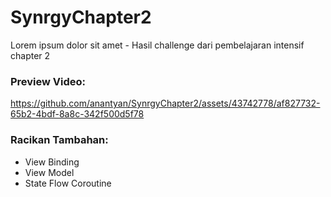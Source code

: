 # SynrgyChapter2
Lorem ipsum dolor sit amet - Hasil challenge dari pembelajaran intensif chapter 2
### Preview Video:
https://github.com/anantyan/SynrgyChapter2/assets/43742778/af827732-65b2-4bdf-8a8c-342f500d5f78
### Racikan Tambahan:
- View Binding
- View Model
- State Flow Coroutine
